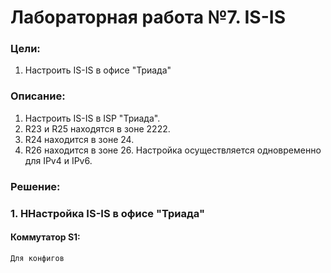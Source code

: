 # Лабораторная работа №7. IS-IS
### Цели:
1. Настроить IS-IS в офисе "Триада"

### Описание:
1. Настроить IS-IS в ISP "Триада".
2. R23 и R25 находятся в зоне 2222.
3. R24 находится в зоне 24.
4. R26 находится в зоне 26. Настройка осуществляется одновременно для IPv4 и IPv6. 

### Решение:
### 1. ННастройка IS-IS в офисе "Триада"

#### Коммутатор S1:
```
Для конфигов
```

